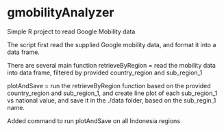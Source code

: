 # gmobilityAnalyzer
Simple R project to read Google Mobility data

The script first read the supplied Google mobility data, and format it into a data frame.

There are several main function
retrieveByRegion = read the mobility data into data frame, filtered by provided country_region and sub_region_1

plotAndSave = run the retrieveByRegion function based on the provided country_region and sub_region_1, and create line plot of each sub_region_1 vs national value, and save it in the ./data folder, based on the sub_regin_1 name.

Added command to run plotAndSave on all Indonesia regions
